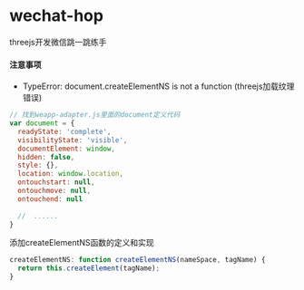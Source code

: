 # wechat-hop
threejs开发微信跳一跳练手

#### 注意事项

* TypeError: document.createElementNS is not a function  (threejs加载纹理错误)
```js
// 找到weapp-adapter.js里面的document定义代码
var document = {
  readyState: 'complete',
  visibilityState: 'visible',
  documentElement: window,
  hidden: false,
  style: {},
  location: window.location,
  ontouchstart: null,
  ontouchmove: null,
  ontouchend: null
  
  //  ......
}
```
添加createElementNS函数的定义和实现
```js
createElementNS: function createElementNS(nameSpace, tagName) {
  return this.createElement(tagName);
}
```

